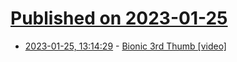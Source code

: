 # [Published on 2023-01-25](index.md)

* [2023-01-25, 13:14:29](https://news.ycombinator.com/item?id=34517856) - [Bionic 3rd Thumb [video]](https://www.youtube.com/watch?v=Ba4YklRq0Po)
